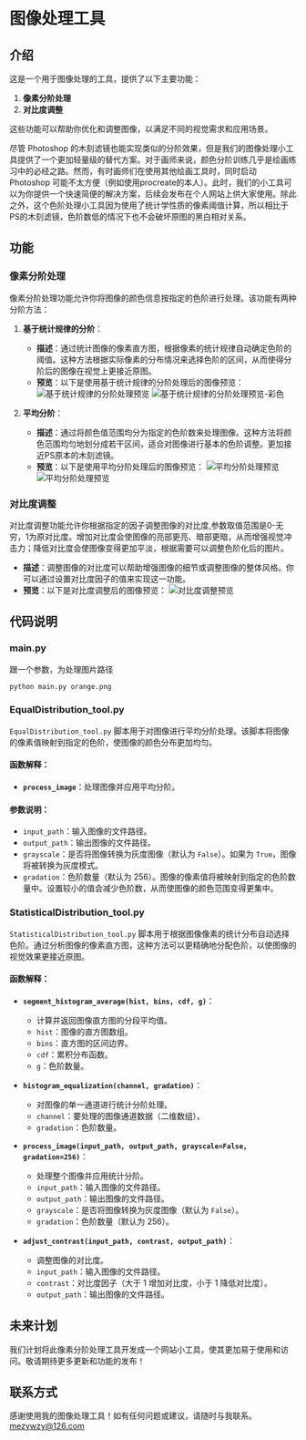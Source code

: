 # 图像处理工具

## 介绍

这是一个用于图像处理的工具，提供了以下主要功能：
1. **像素分阶处理**
2. **对比度调整**

这些功能可以帮助你优化和调整图像，以满足不同的视觉需求和应用场景。

尽管 Photoshop 的木刻滤镜也能实现类似的分阶效果，但是我们的图像处理小工具提供了一个更加轻量级的替代方案。对于画师来说，颜色分阶训练几乎是绘画练习中的必经之路。然而，有时画师们在使用其他绘画工具时，同时启动 Photoshop 可能不太方便（例如使用procreate的本人）。此时，我们的小工具可以为你提供一个快速简便的解决方案，后续会发布在个人网站上供大家使用。除此之外，这个色阶处理小工具因为使用了统计学性质的像素阈值计算，所以相比于PS的木刻滤镜，色阶数低的情况下也不会破坏原图的黑白相对关系。

## 功能

### 像素分阶处理

像素分阶处理功能允许你将图像的颜色信息按指定的色阶进行处理。该功能有两种分阶方法：

1. **基于统计规律的分阶**：
   - **描述**：通过统计图像的像素直方图，根据像素的统计规律自动确定色阶的阈值。这种方法根据实际像素的分布情况来选择色阶的区间，从而使得分阶后的图像在视觉上更接近原图。
   - **预览**：以下是使用基于统计规律的分阶处理后的图像预览：
    ![基于统计规律的分阶处理预览](result/1.png)
    ![基于统计规律的分阶处理预览-彩色](result/2.png)
   
2. **平均分阶**：
   - **描述**：通过将颜色值范围均分为指定的色阶数来处理图像。这种方法将颜色范围均匀地划分成若干区间，适合对图像进行基本的色阶调整。更加接近PS原本的木刻滤镜。
   - **预览**：以下是使用平均分阶处理后的图像预览：
    ![平均分阶处理预览](result/3.png)
    ![平均分阶处理预览](result/4.png)

### 对比度调整

对比度调整功能允许你根据指定的因子调整图像的对比度,参数取值范围是0-无穷，1为原对比度。增加对比度会使图像的亮部更亮、暗部更暗，从而增强视觉冲击力；降低对比度会使图像变得更加平淡，根据需要可以调整色阶化后的图片。

- **描述**：调整图像的对比度可以帮助增强图像的细节或调整图像的整体风格。你可以通过设置对比度因子的值来实现这一功能。
- **预览**：以下是对比度调整后的图像预览：
  ![对比度调整预览](output_image3.png)

## 代码说明
### main.py
跟一个参数，为处理图片路径
```bash
python main.py orange.png
```


### EqualDistribution_tool.py

`EqualDistribution_tool.py` 脚本用于对图像进行平均分阶处理。该脚本将图像的像素值映射到指定的色阶，使图像的颜色分布更加均匀。

#### 函数解释：

- **`process_image`**：处理图像并应用平均分阶。

#### 参数说明：

- `input_path`：输入图像的文件路径。
- `output_path`：输出图像的文件路径。
- `grayscale`：是否将图像转换为灰度图像（默认为 `False`）。如果为 `True`，图像将被转换为灰度模式。
- `gradation`：色阶数量（默认为 256）。图像的像素值将被映射到指定的色阶数量中。设置较小的值会减少色阶数，从而使图像的颜色范围变得更集中。
  
### StatisticalDistribution_tool.py

`StatisticalDistribution_tool.py` 脚本用于根据图像像素的统计分布自动选择色阶。通过分析图像的像素直方图，这种方法可以更精确地分配色阶，以使图像的视觉效果更接近原图。

#### 函数解释：

- **`segment_histogram_average(hist, bins, cdf, g)`**：
  - 计算并返回图像直方图的分段平均值。
  - `hist`：图像的直方图数组。
  - `bins`：直方图的区间边界。
  - `cdf`：累积分布函数。
  - `g`：色阶数量。

- **`histogram_equalization(channel, gradation)`**：
  - 对图像的单一通道进行统计分阶处理。
  - `channel`：要处理的图像通道数据（二维数组）。
  - `gradation`：色阶数量。

- **`process_image(input_path, output_path, grayscale=False, gradation=256)`**：
  - 处理整个图像并应用统计分阶。
  - `input_path`：输入图像的文件路径。
  - `output_path`：输出图像的文件路径。
  - `grayscale`：是否将图像转换为灰度图像（默认为 `False`）。
  - `gradation`：色阶数量（默认为 256）。

- **`adjust_contrast(input_path, contrast, output_path)`**：
  - 调整图像的对比度。
  - `input_path`：输入图像的文件路径。
  - `contrast`：对比度因子（大于 1 增加对比度，小于 1 降低对比度）。
  - `output_path`：输出图像的文件路径。

## 未来计划

我们计划将此像素分阶处理工具开发成一个网站小工具，使其更加易于使用和访问。敬请期待更多更新和功能的发布！



## 联系方式


感谢使用我的图像处理工具！如有任何问题或建议，请随时与我联系。mezywzy@126.com
